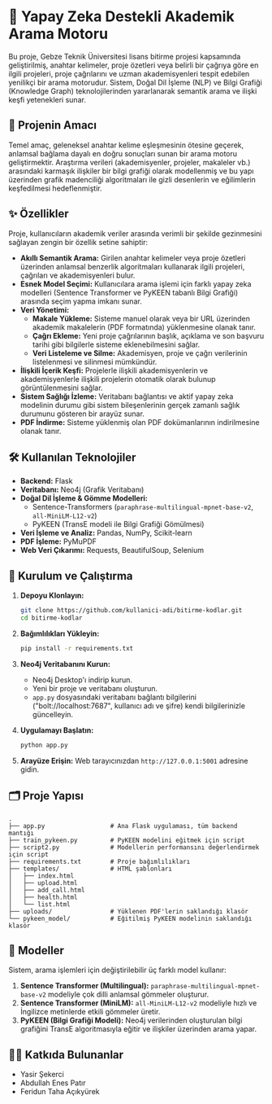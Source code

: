 # 🧠 Yapay Zeka Destekli Akademik Arama Motoru

Bu proje, Gebze Teknik Üniversitesi lisans bitirme projesi kapsamında geliştirilmiş, anahtar kelimeler, proje özetleri veya belirli bir çağrıya göre en ilgili projeleri, proje çağrılarını ve uzman akademisyenleri tespit edebilen yenilikçi bir arama motorudur. Sistem, Doğal Dil İşleme (NLP) ve Bilgi Grafiği (Knowledge Graph) teknolojilerinden yararlanarak semantik arama ve ilişki keşfi yetenekleri sunar.

## 🎯 Projenin Amacı

Temel amaç, geleneksel anahtar kelime eşleşmesinin ötesine geçerek, anlamsal bağlama dayalı en doğru sonuçları sunan bir arama motoru geliştirmektir. Araştırma verileri (akademisyenler, projeler, makaleler vb.) arasındaki karmaşık ilişkiler bir bilgi grafiği olarak modellenmiş ve bu yapı üzerinden grafik madenciliği algoritmaları ile gizli desenlerin ve eğilimlerin keşfedilmesi hedeflenmiştir.

## ✨ Özellikler

Proje, kullanıcıların akademik veriler arasında verimli bir şekilde gezinmesini sağlayan zengin bir özellik setine sahiptir:

- **Akıllı Semantik Arama:** Girilen anahtar kelimeler veya proje özetleri üzerinden anlamsal benzerlik algoritmaları kullanarak ilgili projeleri, çağrıları ve akademisyenleri bulur.
- **Esnek Model Seçimi:** Kullanıcılara arama işlemi için farklı yapay zeka modelleri (Sentence Transformer ve PyKEEN tabanlı Bilgi Grafiği) arasında seçim yapma imkanı sunar.
- **Veri Yönetimi:**
  - **Makale Yükleme:** Sisteme manuel olarak veya bir URL üzerinden akademik makalelerin (PDF formatında) yüklenmesine olanak tanır.
  - **Çağrı Ekleme:** Yeni proje çağrılarının başlık, açıklama ve son başvuru tarihi gibi bilgilerle sisteme eklenebilmesini sağlar.
  - **Veri Listeleme ve Silme:** Akademisyen, proje ve çağrı verilerinin listelenmesi ve silinmesi mümkündür.
- **İlişkili İçerik Keşfi:** Projelerle ilişkili akademisyenlerin ve akademisyenlerle ilişkili projelerin otomatik olarak bulunup görüntülenmesini sağlar.
- **Sistem Sağlığı İzleme:** Veritabanı bağlantısı ve aktif yapay zeka modelinin durumu gibi sistem bileşenlerinin gerçek zamanlı sağlık durumunu gösteren bir arayüz sunar.
- **PDF İndirme:** Sisteme yüklenmiş olan PDF dokümanlarının indirilmesine olanak tanır.

## 🛠️ Kullanılan Teknolojiler

- **Backend:** Flask
- **Veritabanı:** Neo4j (Grafik Veritabanı)
- **Doğal Dil İşleme & Gömme Modelleri:**
  - Sentence-Transformers (`paraphrase-multilingual-mpnet-base-v2`, `all-MiniLM-L12-v2`)
  - PyKEEN (TransE modeli ile Bilgi Grafiği Gömülmesi)
- **Veri İşleme ve Analiz:** Pandas, NumPy, Scikit-learn
- **PDF İşleme:** PyMuPDF
- **Web Veri Çıkarımı:** Requests, BeautifulSoup, Selenium

## 🚀 Kurulum ve Çalıştırma

1. **Depoyu Klonlayın:**
    ```bash
    git clone https://github.com/kullanici-adi/bitirme-kodlar.git
    cd bitirme-kodlar
    ```

2. **Bağımlılıkları Yükleyin:**
    ```bash
    pip install -r requirements.txt
    ```

3. **Neo4j Veritabanını Kurun:**
    - Neo4j Desktop'ı indirip kurun.
    - Yeni bir proje ve veritabanı oluşturun.
    - `app.py` dosyasındaki veritabanı bağlantı bilgilerini ("bolt://localhost:7687", kullanıcı adı ve şifre) kendi bilgilerinizle güncelleyin.

4. **Uygulamayı Başlatın:**
    ```bash
    python app.py
    ```

5. **Arayüze Erişin:**
    Web tarayıcınızdan `http://127.0.0.1:5001` adresine gidin.

## 🗂️ Proje Yapısı

```
.
├── app.py                  # Ana Flask uygulaması, tüm backend mantığı
├── train_pykeen.py         # PyKEEN modelini eğitmek için script
├── script2.py              # Modellerin performansını değerlendirmek için script
├── requirements.txt        # Proje bağımlılıkları
├── templates/              # HTML şablonları
│   ├── index.html
│   ├── upload.html
│   ├── add_call.html
│   ├── health.html
│   └── list.html
├── uploads/                # Yüklenen PDF'lerin saklandığı klasör
└── pykeen_model/           # Eğitilmiş PyKEEN modelinin saklandığı klasör
```

## 🧠 Modeller

Sistem, arama işlemleri için değiştirilebilir üç farklı model kullanır:

1. **Sentence Transformer (Multilingual):** `paraphrase-multilingual-mpnet-base-v2` modeliyle çok dilli anlamsal gömmeler oluşturur.
2. **Sentence Transformer (MiniLM):** `all-MiniLM-L12-v2` modeliyle hızlı ve İngilizce metinlerde etkili gömmeler üretir.
3. **PyKEEN (Bilgi Grafiği Modeli):** Neo4j verilerinden oluşturulan bilgi grafiğini TransE algoritmasıyla eğitir ve ilişkiler üzerinden arama yapar.

## 👨‍💻 Katkıda Bulunanlar

- Yasir Şekerci
- Abdullah Enes Patır
- Feridun Taha Açıkyürek
